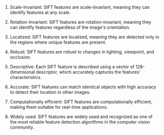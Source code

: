1. Scale-Invariant: SIFT features are scale-invariant, meaning they can identify features at any scale.

2. Rotation-Invariant: SIFT features are rotation-invariant, meaning they can identify features regardless of the image's orientation.

3. Localized: SIFT features are localized, meaning they are detected only in the regions where unique features are present. 

4. Robust: SIFT features are robust to changes in lighting, viewpoint, and occlusion.

5. Descriptive: Each SIFT feature is described using a vector of 128-dimensional descriptor, which accurately captures the features' characteristics.

6. Accurate: SIFT features can match identical objects with high accuracy to detect their location in other images.

7. Computationally efficient: SIFT features are computationally efficient, making them suitable for real-time applications. 

8. Widely used: SIFT features are widely used and recognized as one of the most reliable feature detection algorithms in the computer vision community.